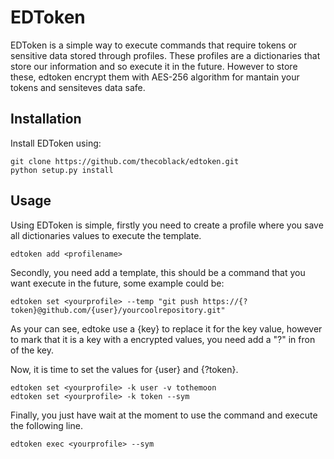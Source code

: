 # EDToken

EDToken is a simple way to execute commands that require tokens or sensitive
data stored through profiles. These profiles are a dictionaries that store our
information and so execute it in the future. However to store these, edtoken
encrypt them with AES-256 algorithm for mantain your tokens and sensiteves data
safe. 


## Installation

Install EDToken using:

    git clone https://github.com/thecoblack/edtoken.git
    python setup.py install

## Usage

Using EDToken is simple, firstly you need to create a profile where you save
all dictionaries values to execute the template.

    edtoken add <profilename>

Secondly, you need add a template, this should be a command that you want
execute in the future, some example could be:

    edtoken set <yourprofile> --temp "git push https://{?token}@github.com/{user}/yourcoolrepository.git"

As your can see, edtoke use a {key} to replace it for the key value, however to
mark that it is a key with a encrypted values, you need add a "?" in fron of
the key.

Now, it is time to set the values for {user} and {?token}.

    edtoken set <yourprofile> -k user -v tothemoon
    edtoken set <yourprofile> -k token --sym

Finally, you just have wait at the moment to use the command and execute the
following line.

    edtoken exec <yourprofile> --sym
